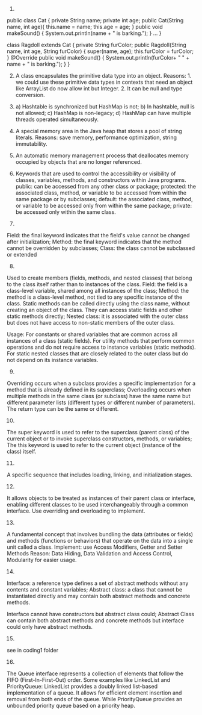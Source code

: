 1.
public class Cat {
	private String name;
	private int age;
	public Cat(String name, int age){
		this.name = name;
		this.age = age;
	}
	public void makeSound() {
		System.out.println(name + " is barking.");
	}
	...
}

class Ragdoll extends Cat {
	private String furColor;
	public Ragdoll(String name, int age, String furColor) {
		super(name, age);
		this.furColor = furColor;
	}
	@Override
	public void makeSound() {
		System.out.println(furColor+ " " + name + " is barking.");
	} 
}

2. A class encapsulates the primitive data type into an object.
Reasons: 1. we could use these primitive data types in contexts that need an object like ArrayList do now allow int but Integer. 2. It can be null and type conversion.

3. a) Hashtable is synchronized but HashMap is not; b) In hashtable, null is not allowed; c) HashMap is non-legacy; d) HashMap can have multiple threads operated simultaneously.

4. A special memory area in the Java heap that stores a pool of string literals. Reasons: save memory, performance optimization, string immutability.

5. An automatic memory management process that deallocates memory occupied by objects that are no longer referenced.

6. Keywords that are used to control the accessibility or visibility of classes, variables, methods, and constructors within Java programs.
public: can be accessed from any other class or package;
protected: the associated class, method, or variable to be accessed from within the same package or by subclasses;
default: the associated class, method, or variable to be accessed only from within the same package;
private: be accessed only within the same class.

7.
Field: the final keyword indicates that the field's value cannot be changed after initialization;
Method: the final keyword indicates that the method cannot be overridden by subclasses;
Class: the class cannot be subclassed or extended

8.
Used to create members (fields, methods, and nested classes) that belong to the class itself rather than to instances of the class.
Field: the field is a class-level variable, shared among all instances of the class;
Method: the method is a class-level method, not tied to any specific instance of the class. Static methods can be called directly using the class name, without creating an object of the class. They can access static fields and other static methods directly;
Nested class: it is associated with the outer class but does not have access to non-static members of the outer class.

Usage: For constants or shared variables that are common across all instances of a class (static fields).
For utility methods that perform common operations and do not require access to instance variables (static methods).
For static nested classes that are closely related to the outer class but do not depend on its instance variables.

9.
Overriding occurs when a subclass provides a specific implementation for a method that is already defined in its superclass; Overloading occurs when multiple methods in the same class (or subclass) have the same name but different parameter lists (different types or different number of parameters). The return type can be the same or different.

10.
The super keyword is used to refer to the superclass (parent class) of the current object or to invoke superclass constructors, methods, or variables; The this keyword is used to refer to the current object (instance of the class) itself. 

11.
A specific sequence that includes loading, linking, and initialization stages.

12.
It allows objects to be treated as instances of their parent class or interface, enabling different classes to be used interchangeably through a common interface.
Use overriding and overloading to implement.

13.
A fundamental concept that involves bundling the data (attributes or fields) and methods (functions or behaviors) that operate on the data into a single unit called a class.
Implement: use Access Modifiers, Getter and Setter Methods
Reason: Data Hiding, Data Validation and Access Control, Modularity for easier usage.

14.
Interface: a reference type defines a set of abstract methods without any contents and constant variables;
Abstract class: a class that cannot be instantiated directly and may contain both abstract methods and concrete methods.

Interface cannot have constructors but abstract class could; Abstract Class can contain both abstract methods and concrete methods but interface could only have abstract methods.

15.
see in coding1 folder

16.
The Queue interface represents a collection of elements that follow the FIFO (First-In-First-Out) order. Some examples like LinkedList and PriorityQueue: LinkedList provides a doubly linked list-based implementation of a queue. It allows for efficient element insertion and removal from both ends of the queue. While PriorityQueue provides an unbounded priority queue based on a priority heap.
